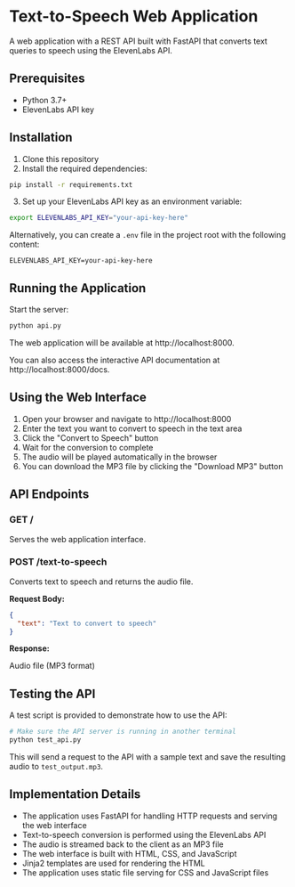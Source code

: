 # Text-to-Speech Web Application

A web application with a REST API built with FastAPI that converts text queries to speech using the ElevenLabs API.

## Prerequisites

- Python 3.7+
- ElevenLabs API key

## Installation

1. Clone this repository
2. Install the required dependencies:

```bash
pip install -r requirements.txt
```

3. Set up your ElevenLabs API key as an environment variable:

```bash
export ELEVENLABS_API_KEY="your-api-key-here"
```

Alternatively, you can create a `.env` file in the project root with the following content:

```
ELEVENLABS_API_KEY=your-api-key-here
```

## Running the Application

Start the server:

```bash
python api.py
```

The web application will be available at http://localhost:8000.

You can also access the interactive API documentation at http://localhost:8000/docs.

## Using the Web Interface

1. Open your browser and navigate to http://localhost:8000
2. Enter the text you want to convert to speech in the text area
3. Click the "Convert to Speech" button
4. Wait for the conversion to complete
5. The audio will be played automatically in the browser
6. You can download the MP3 file by clicking the "Download MP3" button

## API Endpoints

### GET /

Serves the web application interface.

### POST /text-to-speech

Converts text to speech and returns the audio file.

**Request Body:**

```json
{
  "text": "Text to convert to speech"
}
```

**Response:**

Audio file (MP3 format)

## Testing the API

A test script is provided to demonstrate how to use the API:

```bash
# Make sure the API server is running in another terminal
python test_api.py
```

This will send a request to the API with a sample text and save the resulting audio to `test_output.mp3`.

## Implementation Details

- The application uses FastAPI for handling HTTP requests and serving the web interface
- Text-to-speech conversion is performed using the ElevenLabs API
- The audio is streamed back to the client as an MP3 file
- The web interface is built with HTML, CSS, and JavaScript
- Jinja2 templates are used for rendering the HTML
- The application uses static file serving for CSS and JavaScript files
